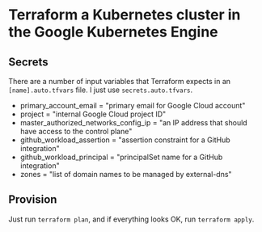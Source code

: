 # Terraform a Kubernetes cluster in the Google Kubernetes Engine

## Secrets

There are a number of input variables that Terraform expects in an `[name].auto.tfvars` file. I just use `secrets.auto.tfvars`.

- primary_account_email = "primary email for Google Cloud account"
- project = "internal Google Cloud project ID"
- master_authorized_networks_config_ip = "an IP address that should have access to the control plane"
- github_workload_assertion = "assertion constraint for a GitHub integration"
- github_workload_principal = "principalSet name for a GitHub integration"
- zones = "list of domain names to be managed by external-dns"

## Provision

Just run `terraform plan`, and if everything looks OK, run `terraform apply`.
